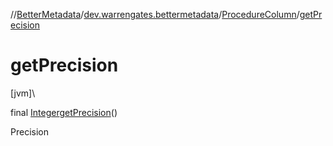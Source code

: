 //[BetterMetadata](../../../index.md)/[dev.warrengates.bettermetadata](../index.md)/[ProcedureColumn](index.md)/[getPrecision](get-precision.md)

# getPrecision

[jvm]\

final [Integer](https://docs.oracle.com/javase/8/docs/api/java/lang/Integer.html)[getPrecision](get-precision.md)()

Precision
